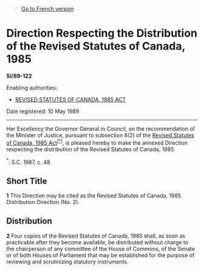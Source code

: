 > [Go to French version](/fr/Règlements/Textes%20réglementaires/89/122.md)

# Direction Respecting the Distribution of the Revised Statutes of Canada, 1985

**SI/89-122**

Enabling authorities: 
- [REVISED STATUTES OF CANADA, 1985 ACT](/en/Acts/Statutes%20of%20Canada/1985/c.%2040%20(3rd%20Supp.).md)

Date registered: 10 May 1989

----------

Her Excellency the Governor General in Council, on the recommendation of the Minister of Justice, pursuant to subsection 8(2) of the [Revised Statutes of Canada, 1985 Act](/en/Acts/Statutes%20of%20Canada/1985/c.%2040%20(3rd%20Supp.).md)<sup><a href='#footnote1'>[*]</a></sup>, is pleased hereby to make the annexed Direction respecting the distribution of the Revised Statutes of Canada, 1985.

<a name='footnote1'><sup>*</sup></a>: S.C. 1987, c. 48<br />




## Short Title


**1** This Direction may be cited as the Revised Statutes of Canada, 1985 Distribution Direction (No. 2).




## Distribution


**2** Four copies of the Revised Statutes of Canada, 1985 shall, as soon as practicable after they become available, be distributed without charge to the chairperson of any committee of the House of Commons, of the Senate or of both Houses of Parliament that may be established for the purpose of reviewing and scrutinizing statutory instruments.


